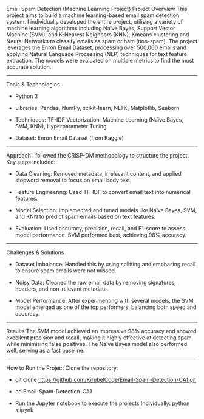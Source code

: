 Email Spam Detection (Machine Learning Project)
Project Overview
This project aims to build a machine learning-based email spam detection system. I individually developed the entire project, utilising a variety of machine learning algorithms including Naïve Bayes, Support Vector Machine (SVM), and K-Nearest Neighbors (KNN), Kmeans clustering and Neural Networks to classify emails as spam or ham (non-spam). The project leverages the Enron Email Dataset, processing over 500,000 emails and applying Natural Language Processing (NLP) techniques for text feature extraction. The models were evaluated on multiple metrics to find the most accurate solution.

-----

Tools & Technologies
- Python 3

- Libraries: Pandas, NumPy, scikit-learn, NLTK, Matplotlib, Seaborn

- Techniques: TF-IDF Vectorization, Machine Learning (Naïve Bayes, SVM, KNN), Hyperparameter Tuning

- Dataset: Enron Email Dataset (from Kaggle)


------

Approach
I followed the CRISP-DM methodology to structure the project. Key steps included:

- Data Cleaning: Removed metadata, irrelevant content, and applied stopword removal to focus on email body text.

- Feature Engineering: Used TF-IDF to convert email text into numerical features.

- Model Selection: Implemented and tuned models like Naïve Bayes, SVM, and KNN to predict spam emails based on text features.

- Evaluation: Used accuracy, precision, recall, and F1-score to assess model performance. SVM performed best, achieving 98% accuracy.

----


Challenges & Solutions
- Dataset Imbalance: Handled this by using splitting and emphasing recall to ensure spam emails were not missed.

- Noisy Data: Cleaned the raw email data by removing signatures, headers, and non-relevant metadata.

- Model Performance: After experimenting with several models, the SVM model emerged as one of the top performers, balancing both speed and accuracy.


-----

Results
The SVM model achieved an impressive 98% accuracy and showed excellent precision and recall, making it highly effective at detecting spam while minimising false positives. The Naïve Bayes model also performed well, serving as a fast baseline.


----

How to Run the Project
Clone the repository:
- git clone https://github.com/KirubelCode/Email-Spam-Detection-CA1.git
- cd Email-Spam-Detection-CA1

- Run the Jupyter notebook to execute the projects Individually:
python x.ipynb

